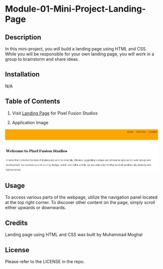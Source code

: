 # Module-01-Mini-Project-Landing-Page

## Description

In this mini-project, you will build a landing page using HTML and CSS. While you will be responsible for your own landing page, you will work in a group to brainstorm and share ideas.

## Installation
N/A

## Table of Contents

1. Visit [Landing Page](https://mmoghal.github.io/fast-door/) for Pixel Fusion Studios

2. Application Image

![alt Image of the application](https://github.com/mmoghal/fast-door/blob/main/assets/images/landing_page.png)

## Usage

To access various parts of the webpage, utilize the navigation panel located at the top right corner. To discover other content on the page, simply scroll either upwards or downwards.

## Credits
Landing page using HTML and CSS was built by Muhammad Moghal

## License

Please refer to the LICENSE in the repo.


